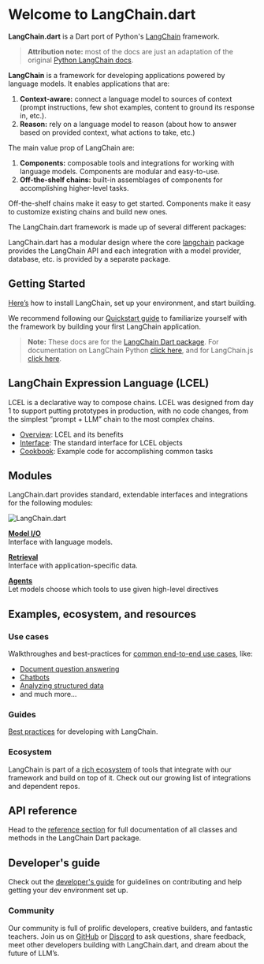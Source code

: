 # Welcome to LangChain.dart

**LangChain.dart** is a Dart port of Python's [LangChain](https://github.com/hwchase17/langchain) framework.

> **Attribution note:** most of the docs are just an adaptation of the original
> [Python LangChain docs](https://python.langchain.com/).

**LangChain** is a framework for developing applications powered by language models. It enables applications that are:

1. **Context-aware:** connect a language model to sources of context (prompt instructions, few shot examples, content to ground its response in, etc.).
2. **Reason:** rely on a language model to reason (about how to answer based on provided context, what actions to take, etc.)

The main value prop of LangChain are:

1. **Components:** composable tools and integrations for working with language models. Components are modular and easy-to-use.
2. **Off-the-shelf chains:** built-in assemblages of components for accomplishing higher-level tasks.

Off-the-shelf chains make it easy to get started. Components make it easy to customize existing chains and build new ones.

The LangChain.dart framework is made up of several different packages:

LangChain.dart has a modular design where the core [langchain](https://pub.dev/packages/langchain)
package provides the LangChain API and each integration with a model provider, database, etc. is
provided by a separate package.

## Getting Started

[Here’s](/get_started/installation) how to install LangChain, set up your environment, and start building.

We recommend following our [Quickstart guide](/get_started/getting_started.md) to familiarize yourself with the framework by building your first LangChain application.

> **Note:** These docs are for the [LangChain Dart package](https://github.com/davidmigloz/langchain_dart). 
> For documentation on LangChain Python [click here](https://python.langchain.com), and for LangChain.js [click here](https://js.langchain.com).

## LangChain Expression Language (LCEL)

LCEL is a declarative way to compose chains. LCEL was designed from day 1 to support putting prototypes in production, with no code changes, from the simplest “prompt + LLM” chain to the most complex chains.

- [Overview](/expression_language/expression_language): LCEL and its benefits
- [Interface](/expression_language/interface): The standard interface for LCEL objects
- [Cookbook](https://langchaindart.com/#/expression_language/cookbook/prompt_llm_parser): Example code for accomplishing common tasks

## Modules

LangChain.dart provides standard, extendable interfaces and integrations for the following modules:

![LangChain.dart](https://raw.githubusercontent.com/davidmigloz/langchain_dart/main/docs/img/langchain.dart.png)

**[Model I/O](/modules/model_io/models/models.md)**  
Interface with language models.

**[Retrieval]()**  
Interface with application-specific data.

**[Agents](/modules/agents/agents.md)**  
Let models choose which tools to use given high-level directives

## Examples, ecosystem, and resources

### Use cases

Walkthroughes and best-practices for [common end-to-end use cases](https://python.langchain.com/docs/use_cases), like:

- [Document question answering](https://python.langchain.com/docs/use_cases/question_answering/)
- [Chatbots](https://python.langchain.com/docs/use_cases/chatbots/)
- [Analyzing structured data](https://python.langchain.com/docs/use_cases/qa_structured/sql/)
- and much more...

### Guides

[Best practices](https://python.langchain.com/docs/guides) for developing with LangChain.

### Ecosystem

LangChain is part of a [rich ecosystem](https://python.langchain.com/docs/ecosystem) of tools that integrate with our framework and build on top of it. Check out our growing list of integrations and dependent repos.

## API reference

Head to the [reference section](https://pub.dev/documentation/langchain/latest) for full documentation of all classes and methods in the LangChain Dart package.

## Developer's guide

Check out the [developer's guide](https://github.com/davidmigloz/langchain_dart/blob/main/CONTRIBUTING.md) for guidelines on contributing and help getting your dev environment set up.

### Community

Our community is full of prolific developers, creative builders, and fantastic teachers. Join us on [GitHub](https://github.com/davidmigloz/langchain_dart) or [Discord](https://discord.gg/6adMQxSpJS) to ask questions, share feedback, meet other developers building with LangChain.dart, and dream about the future of LLM’s.

